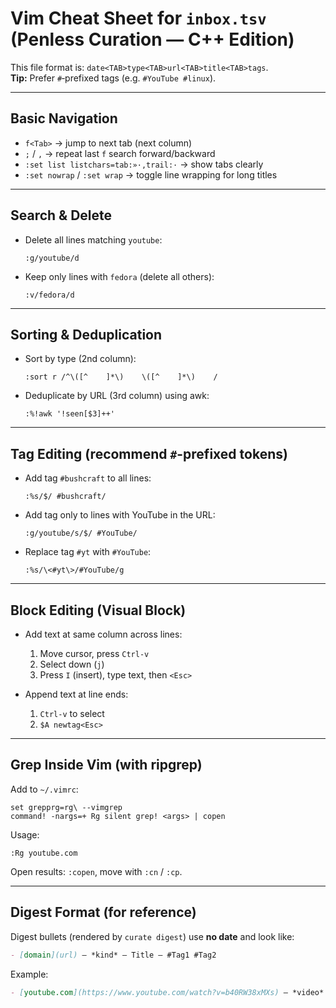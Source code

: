 # Vim Cheat Sheet for `inbox.tsv` (Penless Curation — C++ Edition)

This file format is: `date<TAB>type<TAB>url<TAB>title<TAB>tags`.  
**Tip:** Prefer `#`‑prefixed tags (e.g. `#YouTube #linux`).

---

## Basic Navigation
- `f<Tab>` → jump to next tab (next column)
- `;` / `,` → repeat last `f` search forward/backward
- `:set list listchars=tab:»·,trail:·` → show tabs clearly
- `:set nowrap` / `:set wrap` → toggle line wrapping for long titles

---

## Search & Delete
- Delete all lines matching `youtube`:
  ```
  :g/youtube/d
  ```
- Keep only lines with `fedora` (delete all others):
  ```
  :v/fedora/d
  ```

---

## Sorting & Deduplication
- Sort by type (2nd column):
  ```
  :sort r /^\([^	]*\)	\([^	]*\)	/
  ```
- Deduplicate by URL (3rd column) using awk:
  ```
  :%!awk '!seen[$3]++'
  ```

---

## Tag Editing (recommend `#`-prefixed tokens)
- Add tag `#bushcraft` to all lines:
  ```
  :%s/$/ #bushcraft/
  ```
- Add tag only to lines with YouTube in the URL:
  ```
  :g/youtube/s/$/ #YouTube/
  ```
- Replace tag `#yt` with `#YouTube`:
  ```
  :%s/\<#yt\>/#YouTube/g
  ```

---

## Block Editing (Visual Block)
- Add text at same column across lines:
  1. Move cursor, press `Ctrl-v`
  2. Select down (`j`)
  3. Press `I` (insert), type text, then `<Esc>`

- Append text at line ends:
  1. `Ctrl-v` to select
  2. `$A newtag<Esc>`

---

## Grep Inside Vim (with ripgrep)
Add to `~/.vimrc`:
```vim
set grepprg=rg\ --vimgrep
command! -nargs=+ Rg silent grep! <args> | copen
```
Usage:
```
:Rg youtube.com
```
Open results: `:copen`, move with `:cn` / `:cp`.

---

## Digest Format (for reference)

Digest bullets (rendered by `curate digest`) use **no date** and look like:
```md
- [domain](url) — *kind* — Title — #Tag1 #Tag2
```
Example:
```md
- [youtube.com](https://www.youtube.com/watch?v=b40RW38xMXs) — *video* — WHOA!! Bodycam EXPOSES this "GOOD COP" as Being REALLY BAD after Walking Away from Auditor - YouTube — #YouTube
```
